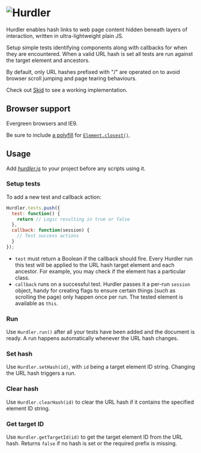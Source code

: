 # ![Hurdler](http://jaydenseric.com/shared/hurdler-logo.svg)

Hurdler enables hash links to web page content hidden beneath layers of interaction, written in ultra-lightweight plain JS.

Setup simple tests identifying components along with callbacks for when they are encountered. When a valid URL hash is set all tests are run against the target element and ancestors.

By default, only URL hashes prefixed with "/" are operated on to avoid browser scroll jumping and page tearing behaviours.

Check out [Skid](https://github.com/jaydenseric/Skid) to see a working implementation.

## Browser support

Evergreen browsers and IE9.

Be sure to include [a polyfill](https://plainjs.com/javascript/traversing/get-closest-element-by-selector-39) for [`Element.closest()`](https://developer.mozilla.org/docs/Web/API/Element/closest).

## Usage

Add [*hurdler.js*](https://github.com/jaydenseric/Hurdler/blob/master/hurdler.js) to your project before any scripts using it.

### Setup tests

To add a new test and callback action:

```js
Hurdler.tests.push({
  test: function() {
    return // Logic resulting in true or false
  },
  callback: function(session) {
    // Test success actions
  }
});
```

- `test` must return a Boolean if the callback should fire. Every Hurdler run this test will be applied to the URL hash target element and each ancestor. For example, you may check if the element has a particular class.
- `callback` runs on a successful test. Hurdler passes it a per-run `session` object, handy for creating flags to ensure certain things (such as scrolling the page) only happen once per run. The tested element is available as `this`.

### Run

Use `Hurdler.run()` after all your tests have been added and the document is ready. A run happens automatically whenever the URL hash changes.

### Set hash

Use `Hurdler.setHash(id)`, with `id` being a target element ID string. Changing the URL hash triggers a run.

### Clear hash

Use `Hurdler.clearHash(id)` to clear the URL hash if it contains the specified element ID string.

### Get target ID

Use `Hurdler.getTargetId(id)` to get the target element ID from the URL hash. Returns `false` if no hash is set or the required prefix is missing.
